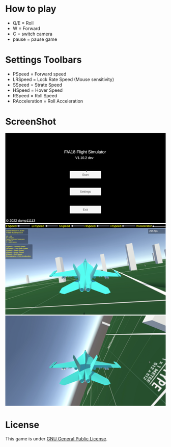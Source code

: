 # How to play
 - Q/E = Roll
 - W = Forward
 - C = switch camera
 - pause = pause game
 
# Settings Toolbars 
 - PSpeed = Forward speed
 - LRSpeed = Lock Rate Speed (Mouse sensitivity)
 - SSpeed = Strate Speed
 - HSpeed = Hover Speed
 - RSpeed = Roll Speed
 - RAcceleration = Roll Acceleration

# ScreenShot
![](https://raw.githubusercontent.com/damp11113/F-A18-simulator/main/screenshot/1.png)
![](https://raw.githubusercontent.com/damp11113/F-A18-simulator/main/screenshot/2.png)
![](https://raw.githubusercontent.com/damp11113/F-A18-simulator/main/screenshot/3.png)

# License
This game is under [GNU General Public License](https://github.com/damp11113/F-A18-simulator/blob/main/LICENSE).
